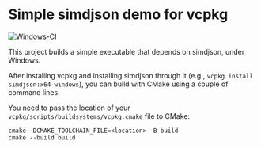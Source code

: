 # Simple simdjson demo for vcpkg
[![Windows-CI](https://github.com/simdjson/simdjson-vcpkg/actions/workflows/ci.yml/badge.svg)](https://github.com/simdjson/simdjson-vcpkg/actions/workflows/ci.yml)

This project builds a simple executable that
depends on simdjson, under Windows. 

After installing vcpkg and installing
simdjson through it (e.g., `vcpkg install simdjson:x64-windows`), you can build with CMake using a couple of command lines.

You need to pass the location of your `vcpkg/scripts/buildsystems/vcpkg.cmake`  file to CMake:

```
cmake -DCMAKE_TOOLCHAIN_FILE=<location> -B build
cmake --build build
```
